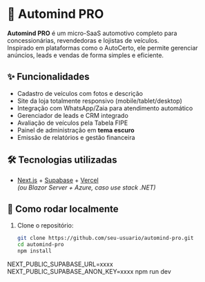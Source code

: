 # 🚗 Automind PRO

**Automind PRO** é um micro-SaaS automotivo completo para concessionárias, revendedoras e lojistas de veículos.  
Inspirado em plataformas como o AutoCerto, ele permite gerenciar anúncios, leads e vendas de forma simples e eficiente.  

## ✨ Funcionalidades
- Cadastro de veículos com fotos e descrição
- Site da loja totalmente responsivo (mobile/tablet/desktop)
- Integração com WhatsApp/Zaia para atendimento automático
- Gerenciador de leads e CRM integrado
- Avaliação de veículos pela Tabela FIPE
- Painel de administração em **tema escuro**
- Emissão de relatórios e gestão financeira

## 🛠️ Tecnologias utilizadas
- [Next.js](https://nextjs.org/) + [Supabase](https://supabase.com/) + [Vercel](https://vercel.com/)  
*(ou Blazor Server + Azure, caso use stack .NET)*

## 🚀 Como rodar localmente
1. Clone o repositório:
   ```bash
   git clone https://github.com/seu-usuario/automind-pro.git
   cd automind-pro
   npm install
NEXT_PUBLIC_SUPABASE_URL=xxxx
NEXT_PUBLIC_SUPABASE_ANON_KEY=xxxx
npm run dev

